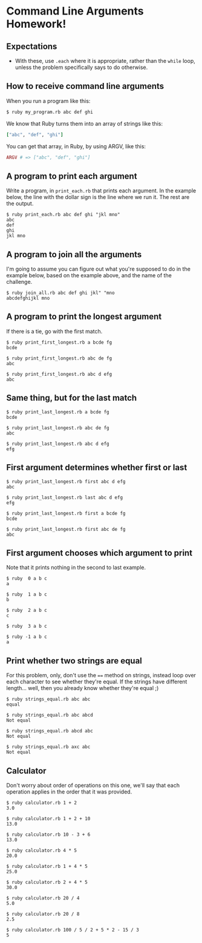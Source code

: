 Command Line Arguments Homework!
================================

Expectations
------------

* With these, use `.each` where it is appropriate, rather than the `while` loop,
  unless the problem specifically says to do otherwise.


How to receive command line arguments
-------------------------------------

When you run a program like this:

```sh
$ ruby my_program.rb abc def ghi
```

We know that Ruby turns them into an array of strings like this:

```ruby
["abc", "def", "ghi"]
```

You can get that array, in Ruby, by using ARGV, like this:

```ruby
ARGV # => ["abc", "def", "ghi"]
```


A program to print each argument
--------------------------------

Write a program, in `print_each.rb` that prints each argument.
In the example below, the line with the dollar sign is the line
where we run it. The rest are the output.

```
$ ruby print_each.rb abc def ghi "jkl mno"
abc
def
ghi
jkl mno
```


A program to join all the arguments
-----------------------------------

I'm going to assume you can figure out what you're supposed to do
in the example below, based on the example above, and the name of
the challenge.

```
$ ruby join_all.rb abc def ghi jkl" "mno
abcdefghijkl mno
```


A program to print the longest argument
---------------------------------------

If there is a tie, go with the first match.

```
$ ruby print_first_longest.rb a bcde fg
bcde

$ ruby print_first_longest.rb abc de fg
abc

$ ruby print_first_longest.rb abc d efg
abc
```


Same thing, but for the last match
----------------------------------

```
$ ruby print_last_longest.rb a bcde fg
bcde

$ ruby print_last_longest.rb abc de fg
abc

$ ruby print_last_longest.rb abc d efg
efg
```


First argument determines whether first or last
-----------------------------------------------

```
$ ruby print_last_longest.rb first abc d efg
abc

$ ruby print_last_longest.rb last abc d efg
efg

$ ruby print_last_longest.rb first a bcde fg
bcde

$ ruby print_last_longest.rb first abc de fg
abc
```


First argument chooses which argument to print
----------------------------------------------

Note that it prints nothing in the second to last example.

```
$ ruby  0 a b c
a

$ ruby  1 a b c
b

$ ruby  2 a b c
c

$ ruby  3 a b c

$ ruby -1 a b c
a
```


Print whether two strings are equal
-----------------------------------

For this problem, only, don't use the `==` method on strings,
instead loop over each character to see whether they're equal.
If the strings have different length... well, then you already know whether they're equal ;)

```
$ ruby strings_equal.rb abc abc
equal

$ ruby strings_equal.rb abc abcd
Not equal

$ ruby strings_equal.rb abcd abc
Not equal

$ ruby strings_equal.rb axc abc
Not equal
```


Calculator
----------

Don't worry about order of operations on this one, we'll say that each operation
applies in the order that it was provided.


```
$ ruby calculator.rb 1 + 2
3.0

$ ruby calculator.rb 1 + 2 + 10
13.0

$ ruby calculator.rb 10 - 3 + 6
13.0

$ ruby calculator.rb 4 * 5
20.0

$ ruby calculator.rb 1 + 4 * 5
25.0

$ ruby calculator.rb 2 + 4 * 5
30.0

$ ruby calculator.rb 20 / 4
5.0

$ ruby calculator.rb 20 / 8
2.5

$ ruby calculator.rb 100 / 5 / 2 + 5 * 2 - 15 / 3
5
```

